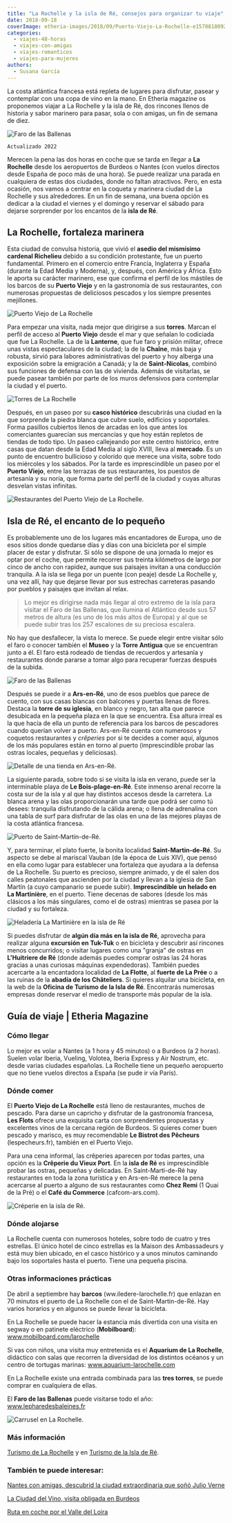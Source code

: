```yaml
---
title: "La Rochelle y la isla de Ré, consejos para organizar tu viaje"
date: 2018-09-18
coverImage: etheria-images/2018/09/Puerto-Viejo-La-Rochelle-e1578818092619.jpg
categories: 
  - viajes-48-horas
  - viajes-con-amigas
  - viajes-romanticos
  - viajes-para-mujeres
authors: 
  - Susana García
---
```


La costa atlántica francesa está repleta de lugares para disfrutar, pasear y contemplar 
con una copa de vino en la mano. En Etheria magazine os proponemos viajar a La Rochelle 
y la isla de Ré, dos rincones llenos de historia y sabor marinero para pasar, sola o con 
amigas, un fin de semana de diez. 

![Faro de las Ballenas](etheria-images/2018/09/Isla-de-Re-faro-de-las-Ballenas-1024x844.jpg "Faro de las Ballenas en la isla de Ré. © Susana García")

```
Actualizado 2022
```

Merecen la pena las dos horas en coche que se tarda en llegar a **La Rochelle** desde 
los aeropuertos de Burdeos o Nantes (con vuelos directos desde España de poco más de una 
hora). Se puede realizar una parada en cualquiera de estas dos ciudades, donde no faltan 
atractivos. Pero, en esta ocasión, nos vamos a centrar en la coqueta y marinera ciudad 
de La Rochelle y sus alrededores. En un fin de semana, una buena opción es dedicar a la 
ciudad el viernes y el domingo y reservar el sábado para dejarse sorprender por los 
encantos de la **isla de Ré**. 

## La Rochelle, fortaleza marinera

Esta ciudad de convulsa historia, que vivió el **asedio del mismísimo cardenal 
Richelieu** debido a su condición protestante, fue un puerto fundamental. Primero en el 
comercio entre Francia, Inglaterra y España (durante la Edad Media y Moderna), y, 
después, con América y África. Esto le aporta su carácter marinero, ese que confirma el 
perfil de los mástiles de los barcos de su **Puerto Viejo** y en la gastronomía de sus 
restaurantes, con numerosas propuestas de deliciosos pescados y los siempre presentes 
mejillones. 

![Puerto Viejo de La Rochelle](etheria-images/2018/09/Puerto-Viejo-La-Rochelle-1024x682.jpg "Puerto Viejo de La Rochelle. © Susana García.")

Para empezar una visita, nada mejor que dirigirse a sus **torres**. Marcan el perfil de 
acceso al **Puerto Viejo** desde el mar y que señalan lo codiciada que fue La Rochelle. 
La de la **Lanterne**, que fue faro y prisión militar, ofrece unas vistas espectaculares 
de la ciudad; la de la **Chaîne**, más baja y robusta, sirvió para labores 
administrativas del puerto y hoy alberga una exposición sobre la emigración a Canadá; y 
la de **Saint-Nicolas**, combinó sus funciones de defensa con las de vivienda. Además de 
visitarlas, se puede pasear también por parte de los muros defensivos para contemplar la 
ciudad y el puerto. 

![Torres de La Rochelle](etheria-images/2018/09/Torres-de-La-Rochelle-1024x671.jpg "Vistas desde la torre de la Lanterne de otras dos: la de Saint-Nicolas y la de la Chaîne. © Susana García.")

Después, en un paseo por su **casco histórico** descubrirás una ciudad en la que 
sorprende la piedra blanca que cubre suelo, edificios y soportales. Forma pasillos 
cubiertos llenos de arcadas en los que antes los comerciantes guarecían sus mercancías y 
que hoy están repletos de tiendas de todo tipo. Un paseo callejeando por este centro 
histórico, entre casas que datan desde la Edad Media al siglo XVIII, lleva al 
**mercado**. Es un punto de encuentro bullicioso y colorido que merece una visita, sobre 
todo los miércoles y los sábados. Por la tarde es imprescindible un paseo por el 
**Puerto Viejo**, entre las terrazas de sus restaurantes, los puestos de artesanía y su 
noria, que forma parte del perfil de la ciudad y cuyas alturas desvelan vistas 
infinitas. 

![Restaurantes del Puerto Viejo de La Rochelle.](etheria-images/2018/09/la-rochelle-puerto-viejo-1024x683.jpg "Restaurantes del Puerto Viejo de La Rochelle. © Susana García.")

## Isla de Ré, el encanto de lo pequeño

Es probablemente uno de los lugares más encantadores de Europa, uno de esos sitios donde 
quedarse días y días con una bicicleta por el simple placer de estar y disfrutar. Si 
sólo se dispone de una jornada lo mejor es optar por el coche, que permite recorrer sus 
treinta kilómetros de largo por cinco de ancho con rapidez, aunque sus paisajes invitan 
a una conducción tranquila. A la isla se llega por un puente (con peaje) desde La 
Rochelle y, una vez allí, hay que dejarse llevar por sus estrechas carreteras pasando 
por pueblos y paisajes que invitan al relax. 

> Lo mejor es dirigirse nada más llegar al otro extremo de la isla para visitar el Faro de 
> las Ballenas, que ilumina el Atlántico desde sus 57 metros de altura (es uno de los más 
> altos de Europa) y al que se puede subir tras los 257 escalones de su preciosa escalera. 

No hay que desfallecer, la vista lo merece. Se puede elegir entre visitar sólo el faro o 
conocer también el **Museo** y la **Torre Antigua** que se encuentran junto a él. El 
faro está rodeado de tiendas de recuerdos y artesanía y restaurantes donde pararse a 
tomar algo para recuperar fuerzas después de la subida. 

![Faro de las Ballenas](etheria-images/2018/09/Isla-de-Re-interior-Faro-de-las-Ballenas-1024x683.jpg "Escalera de caracol del interior del Faro de las Ballenas. © Susana García.")

Después se puede ir a **Ars-en-Ré**, uno de esos pueblos que parece de cuento, con sus 
casas blancas con balcones y puertas llenas de flores. Destaca la **torre de su 
iglesia**, en blanco y negro, tan alta que parece desubicada en la pequeña plaza en la 
que se encuentra. Esa altura irreal es la que hacía de ella un punto de referencia para 
los barcos de pescadores cuando querían volver a puerto. Ars-en-Ré cuenta con numerosos 
y coquetos restaurantes y _crêperies_ por si te decides a comer aquí, algunos de los más 
populares están en torno al puerto (imprescindible probar las ostras locales, pequeñas y 
deliciosas). 

![Detalle de una tienda en Ars-en-Ré.](etheria-images/2018/09/Ars-en-Re-puesto-1024x683.jpg "Detalle de una tienda en Ars-en-Ré. © Susana García.")

La siguiente parada, sobre todo si se visita la isla en verano, puede ser la 
interminable playa de **Le Bois-plage-en-Ré**. Este inmenso arenal recorre la costa sur 
de la isla y al que hay distintos accesos desde la carretera. La blanca arena y las olas 
proporcionarán una tarde que podrá ser como tú desees: tranquila disfrutando de la 
cálida arena; o llena de adrenalina con una tabla de surf para disfrutar de las olas en 
una de las mejores playas de la costa atlántica francesa. 

![Puerto de Saint-Martin-de-Ré.](etheria-images/2018/09/Isla-de-Re-Saint-Martin-de-Re-1024x672.jpg "Puerto de Saint-Martin-de-Ré. © Susana García.")

Y, para terminar, el plato fuerte, la bonita localidad **Saint-Martin-de-Ré**. Su 
aspecto se debe al mariscal Vauban (de la época de Luis XIV), que pensó en ella como 
lugar para establecer una fortaleza que ayudara a la defensa de La Rochelle. Su puerto 
es precioso, siempre animado, y de él salen dos calles peatonales que ascienden por la 
ciudad y llevan a la iglesia de San Martín (a cuyo campanario se puede subir). 
**Imprescindible un helado en La Martinière**, en el puerto. Tiene decenas de sabores 
(desde los más clásicos a los más singulares, como el de ostras) mientras se pasea por 
la ciudad y su fortaleza. 

![Heladería La Martinière en la isla de Ré](etheria-images/2018/09/Saint-Martin-de-Re-La-Martiniere-1024x682.jpg "No puedes perderte un helado en La Martinière, en Saint-Martin-de Ré. © Susana García.")

Si puedes disfrutar de **algún día más en la isla de Ré**, aprovecha para realizar 
alguna **excursión en Tuk-Tuk** o en bicicleta y descubrir así rincones menos 
concurridos; o visitar lugares como una "granja" de ostras en **L'Huitriere de Ré** 
(donde además puedes comprar ostras las 24 horas gracias a unas curiosas máquinas 
expendedoras). También puedes acercarte a la encantadora localidad de **La Flotte**, al 
**fuerte de La Prée** o a las ruinas de la **abadía de los Châteliers**. Si quieres 
alquilar una bicicleta, en la web de la **Oficina de Turismo de la Isla de Ré**. 
Encontrarás numerosas empresas donde reservar el medio de transporte más popular de la 
isla. 

## Guía de viaje | Etheria Magazine

### Cómo llegar

Lo mejor es volar a Nantes (a 1 hora y 45 minutos) o a Burdeos (a 2 horas). Suelen volar 
Iberia, Vueling, Volotea, Iberia Express y Air Nostrum, etc. desde varias ciudades 
españolas. La Rochelle tiene un pequeño aeropuerto que no tiene vuelos directos a España 
(se pude ir vía París). 

### Dónde comer

El **Puerto Viejo de La Rochelle** está lleno de restaurantes, muchos de pescado. Para 
darse un capricho y disfrutar de la gastronomía francesa, **Les Flots** ofrece una 
exquisita carta con sorprendentes propuestas y excelentes vinos de la cercana región de 
Burdeos. Si quieres comer buen pescado y marisco, es muy recomendable **Le Bistrot des 
Pêcheurs** (lespecheurs.fr), también en el Puerto Viejo. 

Para una cena informal, las crêperies aparecen por todas partes, una opción es la 
**Crêperie du Vieux Port**. En la **isla de Ré** es imprescindible probar las ostras, 
pequeñas y delicadas. En Saint-Marti-de-Ré hay restaurantes en toda la zona turística y 
en Ars-en-Ré merece la pena acercarse al puerto a alguno de sus restaurantes como **Chez 
Remi** (1 Quai de la Pré) o el **Café du Commerce** (cafcom-ars.com). 

![Créperie en la isla de Ré.](etheria-images/2018/09/Isla-de-re-creperie.jpg "Créperie en la isla de Ré. © SG")

### Dónde alojarse

La Rochelle cuenta con numerosos hoteles, sobre todo de cuatro y tres estrellas. El 
único hotel de cinco estrellas es la Maison des Ambassadeurs y está muy bien ubicado, en 
el casco histórico y a unos minutos caminando bajo los soportales hasta el puerto. Tiene 
una pequeña piscina. 

### Otras informaciones prácticas

De abril a septiembre hay **barcos** (ww.iledere-larochelle.fr) que enlazan en 70 
minutos el puerto de La Rochelle con el de Saint-Martin-de-Ré. Hay varios horarios y en 
algunos se puede llevar la bicicleta. 

En La Rochelle se puede hacer la estancia más divertida con una visita en segway o en 
patinete eléctrico (**Mobilboard**): www.mobilboard.com/larochelle 

Si vas con niños, una visita muy entretenida es el **Aquarium de La Rochelle**, 
didáctico con salas que recorren la diversidad de los distintos océanos y un centro de 
tortugas marinas: www.aquarium-larochelle.com 

En La Rochelle existe una entrada combinada para las **tres torres**, se puede comprar 
en cualquiera de ellas. 

El **Faro de las Ballenas** puede visitarse todo el año: www.lepharedesbaleines.fr 

![Carrusel en La Rochelle.](etheria-images/2018/09/La-Rochelle-carrusel-1-900x600.jpg "Carrusel en La Rochelle. © SG")

### Más información

[Turismo de La Rochelle](http://www.larochelle-turismo.es) y en [Turismo de la Isla de 
Ré](https://www.isladere.es). 

### También te puede interesar:

[Nantes con amigas, descubrid la ciudad extraordinaria que soñó Julio 
Verne](https://etheriamagazine.com/2019/08/29/que-ver-hacer-en-nantes-la-ciudad-francesa-creativa/) 

[La Ciudad del Vino, visita obligada en 
Burdeos](https://etheriamagazine.com/2018/12/12/la-ciudad-del-vino-visita-obligada-en-burdeos/) 

[Ruta en coche por el Valle del 
Loira](https://etheriamagazine.com/2019/03/14/que-ver-ruta-en-coche-valle-del-loira/)
